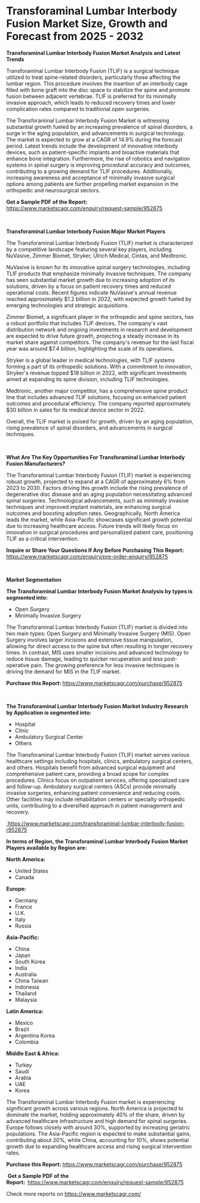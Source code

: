 <p><h1>Transforaminal Lumbar Interbody Fusion Market Size, Growth and Forecast from 2025 - 2032</h1></p><p><strong>Transforaminal Lumbar Interbody Fusion Market Analysis and Latest Trends</strong></p>
<p><p>Transforaminal Lumbar Interbody Fusion (TLIF) is a surgical technique utilized to treat spine-related disorders, particularly those affecting the lumbar region. This procedure involves the insertion of an interbody cage filled with bone graft into the disc space to stabilize the spine and promote fusion between adjacent vertebrae. TLIF is preferred for its minimally invasive approach, which leads to reduced recovery times and lower complication rates compared to traditional open surgeries.</p><p>The Transforaminal Lumbar Interbody Fusion Market is witnessing substantial growth fueled by an increasing prevalence of spinal disorders, a surge in the aging population, and advancements in surgical technology. The market is expected to grow at a CAGR of 14.9% during the forecast period. Latest trends include the development of innovative interbody devices, such as patient-specific implants and bioactive materials that enhance bone integration. Furthermore, the rise of robotics and navigation systems in spinal surgery is improving procedural accuracy and outcomes, contributing to a growing demand for TLIF procedures. Additionally, increasing awareness and acceptance of minimally invasive surgical options among patients are further propelling market expansion in the orthopedic and neurosurgical sectors.</p></p>
<p><strong>Get a Sample PDF of the Report:&nbsp;</strong> <a href="https://www.marketscagr.com/enquiry/request-sample/952875?utm_campaign=3135&utm_medium=2&utm_source=Github&utm_content=ia&utm_term=07032025&utm_id=transforaminal-lumbar-interbody-fusion">https://www.marketscagr.com/enquiry/request-sample/952875</a></p>
<p>&nbsp;</p>
<p><strong>Transforaminal Lumbar Interbody Fusion Major Market Players</strong></p>
<p><p>The Transforaminal Lumbar Interbody Fusion (TLIF) market is characterized by a competitive landscape featuring several key players, including NuVasive, Zimmer Biomet, Stryker, Ulrich Medical, Cintas, and Medtronic. </p><p>NuVasive is known for its innovative spinal surgery technologies, including TLIF products that emphasize minimally invasive techniques. The company has seen substantial market growth due to increasing adoption of its solutions, driven by a focus on patient recovery times and reduced operational costs. Recent figures indicate NuVasive's annual revenue reached approximately $1.2 billion in 2022, with expected growth fueled by emerging technologies and strategic acquisitions.</p><p>Zimmer Biomet, a significant player in the orthopedic and spine sectors, has a robust portfolio that includes TLIF devices. The company's vast distribution network and ongoing investments in research and development are expected to drive future growth, projecting a steady increase in its market share against competitors. The company's revenue for the last fiscal year was around $7.4 billion, highlighting the scale of its operations.</p><p>Stryker is a global leader in medical technologies, with TLIF systems forming a part of its orthopedic solutions. With a commitment to innovation, Stryker's revenue topped $18 billion in 2022, with significant investments aimed at expanding its spine division, including TLIF technologies. </p><p>Medtronic, another major competitor, has a comprehensive spine product line that includes advanced TLIF solutions, focusing on enhanced patient outcomes and procedural efficiency. The company reported approximately $30 billion in sales for its medical device sector in 2022. </p><p>Overall, the TLIF market is poised for growth, driven by an aging population, rising prevalence of spinal disorders, and advancements in surgical techniques.</p></p>
<p>&nbsp;</p>
<p><strong>What Are The Key Opportunities For Transforaminal Lumbar Interbody Fusion Manufacturers?</strong></p>
<p><p>The Transforaminal Lumbar Interbody Fusion (TLIF) market is experiencing robust growth, projected to expand at a CAGR of approximately 6% from 2023 to 2030. Factors driving this growth include the rising prevalence of degenerative disc disease and an aging population necessitating advanced spinal surgeries. Technological advancements, such as minimally invasive techniques and improved implant materials, are enhancing surgical outcomes and boosting adoption rates. Geographically, North America leads the market, while Asia-Pacific showcases significant growth potential due to increasing healthcare access. Future trends will likely focus on innovation in surgical procedures and personalized patient care, positioning TLIF as a critical intervention.</p></p>
<p><strong>Inquire or Share Your Questions If Any Before Purchasing This Report:</strong> <a href="https://www.marketscagr.com/enquiry/pre-order-enquiry/952875?utm_campaign=3135&utm_medium=2&utm_source=Github&utm_content=ia&utm_term=07032025&utm_id=transforaminal-lumbar-interbody-fusion">https://www.marketscagr.com/enquiry/pre-order-enquiry/952875</a></p>
<p>&nbsp;</p>
<p><strong>Market Segmentation</strong></p>
<p><strong>The Transforaminal Lumbar Interbody Fusion Market Analysis by types is segmented into:</strong></p>
<p><ul><li>Open Surgery</li><li>Minimally Invasive Surgery</li></ul></p>
<p><p>The Transforaminal Lumbar Interbody Fusion (TLIF) market is divided into two main types: Open Surgery and Minimally Invasive Surgery (MIS). Open Surgery involves larger incisions and extensive tissue manipulation, allowing for direct access to the spine but often resulting in longer recovery times. In contrast, MIS uses smaller incisions and advanced technology to reduce tissue damage, leading to quicker recuperation and less post-operative pain. The growing preference for less invasive techniques is driving the demand for MIS in the TLIF market.</p></p>
<p><strong>Purchase this Report:&nbsp;</strong><a href="https://www.marketscagr.com/purchase/952875?utm_campaign=3135&utm_medium=2&utm_source=Github&utm_content=ia&utm_term=07032025&utm_id=transforaminal-lumbar-interbody-fusion">https://www.marketscagr.com/purchase/952875</a></p>
<p>&nbsp;</p>
<p><strong>The Transforaminal Lumbar Interbody Fusion Market Industry Research by Application is segmented into:</strong></p>
<p><ul><li>Hospital</li><li>Clinic</li><li>Ambulatory Surgical Center</li><li>Others</li></ul></p>
<p><p>The Transforaminal Lumbar Interbody Fusion (TLIF) market serves various healthcare settings including hospitals, clinics, ambulatory surgical centers, and others. Hospitals benefit from advanced surgical equipment and comprehensive patient care, providing a broad scope for complex procedures. Clinics focus on outpatient services, offering specialized care and follow-up. Ambulatory surgical centers (ASCs) provide minimally invasive surgeries, enhancing patient convenience and reducing costs. Other facilities may include rehabilitation centers or specialty orthopedic units, contributing to a diversified approach in patient management and recovery.</p></p>
<p><a href="https://www.marketscagr.com/transforaminal-lumbar-interbody-fusion-r952875?utm_campaign=3135&utm_medium=2&utm_source=Github&utm_content=ia&utm_term=07032025&utm_id=transforaminal-lumbar-interbody-fusion">&nbsp;https://www.marketscagr.com/transforaminal-lumbar-interbody-fusion-r952875</a></p>
<p><strong>In terms of Region, the Transforaminal Lumbar Interbody Fusion Market Players available by Region are:</strong></p>
<p>
    <p> <strong> North America: </strong>
        <ul>
            <li>United States</li>
            <li>Canada</li>
        </ul>
        </p> 
    <p> <strong> Europe: </strong>
        <ul>
            <li>Germany</li>
            <li>France</li>
            <li>U.K.</li>
            <li>Italy</li>
            <li>Russia</li>
        </ul>
        </p> 
    <p> <strong> Asia-Pacific: </strong>
        <ul>
            <li>China</li>
            <li>Japan</li>
            <li>South Korea</li>
            <li>India</li>
            <li>Australia</li>
            <li>China Taiwan</li>
            <li>Indonesia</li>
            <li>Thailand</li>
            <li>Malaysia</li>
        </ul>
        </p> 
    <p> <strong> Latin America: </strong>
        <ul>
            <li>Mexico</li>
            <li>Brazil</li>
            <li>Argentina Korea</li>
            <li>Colombia</li>
        </ul>
        </p> 
    <p> <strong> Middle East & Africa: </strong>
        <ul>
            <li>Turkey</li>
            <li>Saudi</li>
            <li>Arabia</li>
            <li>UAE</li>
            <li>Korea</li>
        </ul>
    </p>
    </p>
<p><p>The Transforaminal Lumbar Interbody Fusion market is experiencing significant growth across various regions. North America is projected to dominate the market, holding approximately 40% of the share, driven by advanced healthcare infrastructure and high demand for spinal surgeries. Europe follows closely with around 30%, supported by increasing geriatric populations. The Asia-Pacific region is expected to make substantial gains, contributing about 20%, while China, accounting for 10%, shows potential growth due to expanding healthcare access and rising surgical intervention rates.</p></p>
<p><strong>Purchase this Report: </strong><a href="https://www.marketscagr.com/purchase/952875?utm_campaign=3135&utm_medium=2&utm_source=Github&utm_content=ia&utm_term=07032025&utm_id=transforaminal-lumbar-interbody-fusion">https://www.marketscagr.com/purchase/952875</a></p>
<p>&nbsp;<strong>Get a Sample PDF of the Report:&nbsp;&nbsp;</strong><a href="https://www.marketscagr.com/enquiry/request-sample/952875?utm_campaign=3135&utm_medium=2&utm_source=Github&utm_content=ia&utm_term=07032025&utm_id=transforaminal-lumbar-interbody-fusion">https://www.marketscagr.com/enquiry/request-sample/952875</a></p>
<p><strong></strong></p>
<p>Check more reports on <a href="https://www.marketscagr.com/?utm_campaign=3135&utm_medium=2&utm_source=Github&utm_content=ia&utm_term=07032025&utm_id=transforaminal-lumbar-interbody-fusion">https://www.marketscagr.com/</a></p>